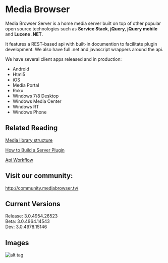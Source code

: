 Media Browser
============

Media Browser Server is a home media server built on top of other popular open source technologies such as **Service Stack**, **jQuery**, **jQuery mobile** and **Lucene .NET**.

It features a REST-based api with built-in documention to facilitate plugin development. We also have full .net and javascript wrappers around the api.

We have several client apps released and in production:

- Android
- Html5
- iOS
- Media Portal
- Roku
- Windows 7/8 Desktop
- Windows Media Center
- Windows RT
- Windows Phone

## Related Reading ##

[Media library structure](https://github.com/MediaBrowser/MediaBrowser/wiki/Library-Structure "Media library structure")

[How to Build a Server Plugin](https://github.com/MediaBrowser/MediaBrowser/wiki/How-to-build-a-Server-Plugin "How to build a server plugin")

[Api Workflow](https://github.com/MediaBrowser/MediaBrowser/wiki/Locating-the-Server "Api Workflow")

## Visit our community: ##

http://community.mediabrowser.tv/

## Current Versions ##

Release: 3.0.4954.26523<br/>
Beta: 3.0.4964.14543<br/>
Dev: 3.0.4978.15146

## Images

![alt tag](https://www.dropbox.com/s/lc90fkzqj8gaxlg/android.png?dl=1)
